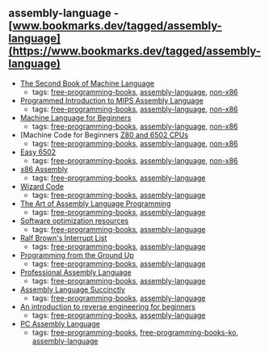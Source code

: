 assembly-language - [www.bookmarks.dev/tagged/assembly-language](https://www.bookmarks.dev/tagged/assembly-language)
---
* [The Second Book of Machine Language](http://www.atariarchives.org/2bml/)
    * tags: [free-programming-books](../tagged/free-programming-books.md), [assembly-language](../tagged/assembly-language.md), [non-x86](../tagged/non-x86.md)
* [Programmed Introduction to MIPS Assembly Language](http://chortle.ccsu.edu/AssemblyTutorial/index.html)
    * tags: [free-programming-books](../tagged/free-programming-books.md), [assembly-language](../tagged/assembly-language.md), [non-x86](../tagged/non-x86.md)
* [Machine Language for Beginners](https://archive.org/details/ataribooks-machine-language-for-beginners)
    * tags: [free-programming-books](../tagged/free-programming-books.md), [assembly-language](../tagged/assembly-language.md), [non-x86](../tagged/non-x86.md)
* [Machine Code for Beginners [Z80 and 6502 CPUs](https://usborne.com/browse-books/features/computer-and-coding-books/)
    * tags: [free-programming-books](../tagged/free-programming-books.md), [assembly-language](../tagged/assembly-language.md), [non-x86](../tagged/non-x86.md)
* [Easy 6502](http://skilldrick.github.io/easy6502/)
    * tags: [free-programming-books](../tagged/free-programming-books.md), [assembly-language](../tagged/assembly-language.md), [non-x86](../tagged/non-x86.md)
* [x86 Assembly](https://en.wikibooks.org/wiki/X86_Assembly)
    * tags: [free-programming-books](../tagged/free-programming-books.md), [assembly-language](../tagged/assembly-language.md)
* [Wizard Code](http://vendu.twodots.nl/wizardcode.html)
    * tags: [free-programming-books](../tagged/free-programming-books.md), [assembly-language](../tagged/assembly-language.md)
* [The Art of Assembly Language Programming](https://courses.engr.illinois.edu/ece390/books/artofasm/artofasm.html)
    * tags: [free-programming-books](../tagged/free-programming-books.md), [assembly-language](../tagged/assembly-language.md)
* [Software optimization resources](http://www.agner.org/optimize/)
    * tags: [free-programming-books](../tagged/free-programming-books.md), [assembly-language](../tagged/assembly-language.md)
* [Ralf Brown's Interrupt List](http://www.ctyme.com/rbrown.htm)
    * tags: [free-programming-books](../tagged/free-programming-books.md), [assembly-language](../tagged/assembly-language.md)
* [Programming from the Ground Up](http://mirror.unicorncloud.org/savannah-nongnu//pgubook/ProgrammingGroundUp-1-0-booksize.pdf)
    * tags: [free-programming-books](../tagged/free-programming-books.md), [assembly-language](../tagged/assembly-language.md)
* [Professional Assembly Language](http://blog.hit.edu.cn/jsx/upload/AT%EF%BC%86TAssemblyLanguage.pdf)
    * tags: [free-programming-books](../tagged/free-programming-books.md), [assembly-language](../tagged/assembly-language.md)
* [Assembly Language Succinctly](https://www.syncfusion.com/resources/techportal/details/ebooks/assemblylanguage)
    * tags: [free-programming-books](../tagged/free-programming-books.md), [assembly-language](../tagged/assembly-language.md)
* [An introduction to reverse engineering for beginners](https://github.com/dennis714/RE-for-beginners)
    * tags: [free-programming-books](../tagged/free-programming-books.md), [assembly-language](../tagged/assembly-language.md)
* [PC Assembly Language](http://drpaulcarter.com/pcasm/)
    * tags: [free-programming-books](../tagged/free-programming-books.md), [free-programming-books-ko](../tagged/free-programming-books-ko.md), [assembly-language](../tagged/assembly-language.md)
